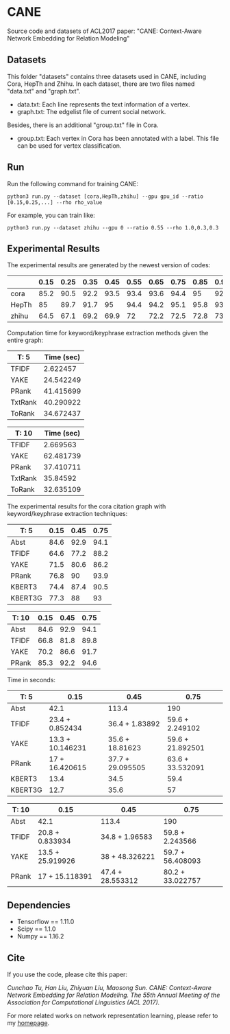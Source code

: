 # CANE
Source code and datasets of ACL2017 paper: "CANE: Context-Aware Network  Embedding for Relation Modeling"

## Datasets
This folder "datasets" contains three datasets used in CANE, including Cora, HepTh and Zhihu. In each dataset, there are two files named "data.txt" and "graph.txt".

* data.txt: Each line represents the text information of a vertex.    
* graph.txt: The edgelist file of current social network.

Besides, there is an additional "group.txt" file in Cora.

* group.txt: Each vertex in Cora has been annotated with a label. This file can be used for vertex classification.

## Run
Run the following command for training CANE:

    python3 run.py --dataset [cora,HepTh,zhihu] --gpu gpu_id --ratio [0.15,0.25,...] --rho rho_value

For example, you can train like:

    python3 run.py --dataset zhihu --gpu 0 --ratio 0.55 --rho 1.0,0.3,0.3

## Experimental Results

The experimental results are generated by the newest version of codes:

|       | 0.15 | 0.25 | 0.35 | 0.45 | 0.55 | 0.65 | 0.75 | 0.85 | 0.95 |
| ----- | ---- | ---- | ---- | ---- | ---- | ---- | ---- | ---- | ---- |
| cora  | 85.2 | 90.5 | 92.2 | 93.5 | 93.4 | 93.6 | 94.4 | 95   | 92.5 |
| HepTh | 85   | 89.7 | 91.7 | 95   | 94.4 | 94.2 | 95.1 | 95.8 | 93.1 |
| zhihu | 64.5 | 67.1 | 69.2 | 69.9 | 72   | 72.2 | 72.5 | 72.8 | 73.3 |

Computation time for keyword/keyphrase extraction methods given the entire graph:

| T: 5  | Time (sec) | 
| ----- | ----       | 
| TFIDF | 2.622457   | 
| YAKE  | 24.542249  | 
| PRank | 41.415699  |
|TxtRank| 40.290922  |
|ToRank | 34.672437  |


| T: 10 | Time (sec) | 
| ----- | ----       | 
| TFIDF | 2.669563   | 
| YAKE  | 62.481739  | 
| PRank | 37.410711  | 
|TxtRank| 35.84592   |
|ToRank | 32.635109  |


The experimental results for the cora citation graph with keyword/keyphrase extraction techniques: 

| T: 5  | 0.15 | 0.45 | 0.75 |  
| ----- | ---- | ---- | ---- | 
| Abst  | 84.6 | 92.9 | 94.1 |
| TFIDF | 64.6 | 77.2 | 88.2 |
| YAKE  | 71.5 | 80.6 | 86.2 |
| PRank | 76.8 | 90   | 93.9 |
| KBERT3| 74.4 | 87.4 | 90.5 |
|KBERT3G| 77.3 | 88   | 93   |


| T: 10 | 0.15 | 0.45 | 0.75 |
| ----- | ---- | ---- | ---- | 
| Abst  | 84.6 | 92.9 | 94.1 |
| TFIDF | 66.8 | 81.8 | 89.8 |
| YAKE  | 70.2 | 86.6 | 91.7 |
| PRank | 85.3 | 92.2 | 94.6 |



Time in seconds:

| T: 5  | 0.15 | 0.45 | 0.75 |
| ----- | ---- | ---- | ---- | 
| Abst  | 42.1 | 113.4| 190  |
| TFIDF | 23.4 + 0.852434 | 36.4 + 1.83892 | 59.6 + 2.249102 |
| YAKE  | 13.3 + 10.146231 | 35.6 + 18.81623 | 59.6 + 21.892501|
| PRank | 17 + 16.420615   | 37.7 + 29.095505 | 63.6 + 33.532091 |
| KBERT3| 13.4 | 34.5 | 59.4 |
|KBERT3G| 12.7 | 35.6 | 57   |


| T: 10 | 0.15 | 0.45 | 0.75 |
| ----- | ---- | ---- | ---- | 
| Abst  | 42.1 | 113.4| 190  |
| TFIDF | 20.8 + 0.833934 | 34.8 + 1.96583 | 59.8 + 2.243566 |
| YAKE  | 13.5 + 25.919926 | 38 + 48.326221   | 59.7 + 56.408093 |
| PRank | 17 + 15.118391   | 47.4 + 28.553312 | 80.2 + 33.022757|

## Dependencies

* Tensorflow == 1.11.0
* Scipy == 1.1.0
* Numpy == 1.16.2

## Cite
If you use the code, please cite this paper:

_Cunchao Tu, Han Liu, Zhiyuan Liu, Maosong Sun. CANE: Context-Aware Network  Embedding for Relation Modeling. The 55th Annual Meeting of the Association for Computational Linguistics (ACL 2017)._

For more related works on network representation learning, please refer to my [homepage](http://thunlp.org/~tcc/).
